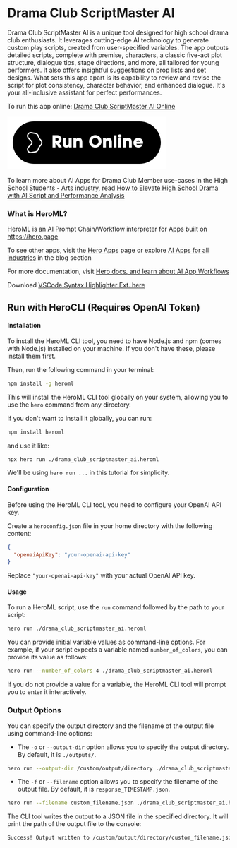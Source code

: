 # Drama Club ScriptMaster AI

Drama Club ScriptMaster AI is a unique tool designed for high school drama club enthusiasts. It leverages cutting-edge AI technology to generate custom play scripts, created from user-specified variables. The app outputs detailed scripts, complete with premise, characters, a classic five-act plot structure, dialogue tips, stage directions, and more, all tailored for young performers. It also offers insightful suggestions on prop lists and set designs. What sets this app apart is its capability to review and revise the script for plot consistency, character behavior, and enhanced dialogue. It's your all-inclusive assistant for perfect performances.

To run this app online: [Drama Club ScriptMaster AI Online](https://hero.page/app/drama-club-scriptmaster-ai-drama-scripting-and-performance-ai/qYo73olXlL55ip2EWaWf)

[![Run Drama Club ScriptMaster AI Online](/assets/run.svg)](https://hero.page/app/drama-club-scriptmaster-ai-drama-scripting-and-performance-ai/qYo73olXlL55ip2EWaWf)

To learn more about AI Apps for Drama Club Member use-cases in the High School Students - Arts industry, read [How to Elevate High School Drama with AI Script and Performance Analysis](https://hero.page/blog/ai/high-school-students-arts/how-to-elevate-high-school-drama-with-ai-script-and-performance-analysis/170948)

### What is HeroML?
HeroML is an AI Prompt Chain/Workflow interpreter for Apps built on https://hero.page 

To see other apps, visit the [Hero Apps](https://hero.page/apps) page or explore [AI Apps for all industries](https://hero.page/blog) in the blog section

For more documentation, visit [Hero docs, and learn about AI App Workflows](https://hero.page/tutorials/introduction-to-heroml)

Download [VSCode Syntax Highlighter Ext. here](https://marketplace.visualstudio.com/items?itemName=hero-page.heroml)

## Run with HeroCLI (Requires OpenAI Token)

#### Installation

To install the HeroML CLI tool, you need to have Node.js and npm (comes with Node.js) installed on your machine. If you don't have these, please install them first. 

Then, run the following command in your terminal:

```bash
npm install -g heroml
```

This will install the HeroML CLI tool globally on your system, allowing you to use the `hero` command from any directory.

If you don't want to install it globally, you can run:

```bash
npm install heroml
```

and use it like:

```bash
npx hero run ./drama_club_scriptmaster_ai.heroml
```

We'll be using `hero run ...` in this tutorial for simplicity.

#### Configuration

Before using the HeroML CLI tool, you need to configure your OpenAI API key. 

Create a `heroconfig.json` file in your home directory with the following content:

```json
{
  "openaiApiKey": "your-openai-api-key"
}
```

Replace `"your-openai-api-key"` with your actual OpenAI API key.

#### Usage

To run a HeroML script, use the `run` command followed by the path to your script:

```bash
hero run ./drama_club_scriptmaster_ai.heroml
```

You can provide initial variable values as command-line options. For example, if your script expects a variable named `number_of_colors`, you can provide its value as follows:

```bash
hero run --number_of_colors 4 ./drama_club_scriptmaster_ai.heroml
```

If you do not provide a value for a variable, the HeroML CLI tool will prompt you to enter it interactively.

### Output Options

You can specify the output directory and the filename of the output file using command-line options:

- The `-o` or `--output-dir` option allows you to specify the output directory. By default, it is `./outputs/`.

```bash
hero run --output-dir /custom/output/directory ./drama_club_scriptmaster_ai.heroml
```

- The `-f` or `--filename` option allows you to specify the filename of the output file. By default, it is `response_TIMESTAMP.json`.

```bash
hero run --filename custom_filename.json ./drama_club_scriptmaster_ai.heroml
```

The CLI tool writes the output to a JSON file in the specified directory. It will print the path of the output file to the console:

```bash
Success! Output written to /custom/output/directory/custom_filename.json
```

